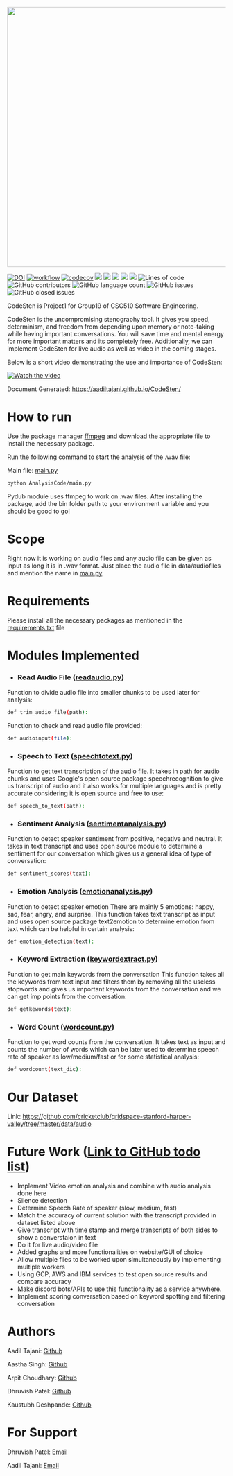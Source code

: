 <p align="center"><img src="https://user-images.githubusercontent.com/112002096/194784570-00e5f8fb-0f5b-4f0c-ba4a-f0651b5b2e13.jpg" height="600px" width="auto"></img></p>

[![DOI](https://zenodo.org/badge/545685037.svg)](https://zenodo.org/badge/latestdoi/545685037)
[![workflow](https://github.com/aadiltajani/CodeSten/actions/workflows/main.yml/badge.svg)](https://github.com/aadiltajani/CodeSten/actions)
[![codecov](https://codecov.io/gh/aadiltajani/CodeSten/branch/main/graph/badge.svg?token=A4xK3vJeTW)](https://codecov.io/gh/aadiltajani/CodeSten)
[![](https://img.shields.io/badge/License-GNU-informational?style=flat&logo=<LOGO_NAME>&logoColor=white&color=A020F0)](https://github.com/aadiltajani/CodeSten/blob/main/LICENSE)
![](https://img.shields.io/badge/OS-Linux-Python_informational?style=flat&logo=<LOGO_NAME>&logoColor=white&color=0000FF)
[![](https://img.shields.io/badge/Code-Python-informational?style=flat&logo=<LOGO_NAME>&logoColor=white&color=FF0000)](https://www.python.org/download/releases/3.0/)
[![](https://img.shields.io/badge/IDE-IntelliJ_IDEA-informational?style=flat&logo=<LOGO_NAME>&logoColor=white&color=FFA500)](https://www.jetbrains.com/idea/)
[![](https://img.shields.io/badge/Shell-Bash-informational?style=flat&logo=<LOGO_NAME>&logoColor=white&color=ffffff)](https://www.gnu.org/software/bash/)
![Lines of code](https://img.shields.io/tokei/lines/github/aadiltajani/CodeSten)
![GitHub contributors](https://img.shields.io/github/contributors/aadiltajani/CodeSten)
![GitHub language count](https://img.shields.io/github/languages/count/aadiltajani/CodeSten)
![GitHub issues](https://img.shields.io/github/issues/aadiltajani/CodeSten)
![GitHub closed issues](https://img.shields.io/github/issues-closed/aadiltajani/CodeSten)

CodeSten is Project1 for Group19 of CSC510 Software Engineering. 

CodeSten is the uncompromising stenography tool. It gives you speed, determinism, and freedom from depending upon memory or note-taking while having important conversations. You will save time and mental energy for more important matters and its completely free. Additionally, we can implement CodeSten for live audio as well as video in the coming stages.


Below is a short video demonstrating the use and importance of CodeSten:


[![Watch the video](https://img.youtube.com/vi/yO7Ruh07uh8/hqdefault.jpg)](https://www.youtube.com/watch?v=yO7Ruh07uh8&ab_channel=AadilTajani)

Document Generated: https://aadiltajani.github.io/CodeSten/

# How to run

Use the package manager [ffmpeg](https://ffmpeg.org/download.html) and download the appropriate file to install the necessary package. 

Run the following command to start the analysis of the .wav file:

Main file: [main.py](https://github.com/aadiltajani/CodeSten/blob/main/AnalysisCode/main.py)

```bash
python AnalysisCode/main.py
```

Pydub module uses ffmpeg to work on .wav files. After installing the package, add the bin folder path to your environment variable and you should be good to go!


# Scope
Right now it is working on audio files and any audio file can be given as input as long it is in .wav format. Just place the audio file in data/audiofiles and mention the name in [main.py](https://github.com/aadiltajani/CodeSten/blob/main/AnalysisCode/main.py)

# Requirements 
Please install all the necessary packages as mentioned in the [requirements.txt](https://github.com/aadiltajani/CodeSten/blob/main/requirements.txt) file 

# Modules Implemented
- ### Read Audio File ([readaudio.py](https://github.com/aadiltajani/CodeSten/blob/main/AnalysisCode/readaudio.py))

Function to divide audio file into smaller chunks to be used later for analysis:
```bash
def trim_audio_file(path):
```


Function to check and read audio file provided:
```bash
def audioinput(file):
```

- ### Speech to Text ([speechtotext.py](https://github.com/aadiltajani/CodeSten/blob/main/AnalysisCode/speechtotext.py))

Function to get text transcription of the audio file. It takes in path for audio chunks and uses Google's open source package speechrecognition to give us transcript of audio and it also works for multiple languages and is pretty accurate considering it is open source and free to use:
```bash
def speech_to_text(path):
```

- ### Sentiment Analysis ([sentimentanalysis.py](https://github.com/aadiltajani/CodeSten/blob/main/AnalysisCode/sentimentanalysis.py))

Function to detect speaker sentiment from positive, negative and neutral. It takes in text transcript and uses open source module to determine a sentiment for our conversation which gives us a general idea of type of conversation:
```bash
def sentiment_scores(text):
```

- ### Emotion Analysis ([emotionanalysis.py](https://github.com/aadiltajani/CodeSten/blob/main/AnalysisCode/emotionanalysis.py))

Function to detect speaker emotion There are mainly 5 emotions: happy, sad, fear, angry, and surprise. This function takes text transcript as input and uses open source package text2emotion to determine emotion from text which can be helpful in certain analysis:
```bash
def emotion_detection(text):
```

- ### Keyword Extraction ([keywordextract.py](https://github.com/aadiltajani/CodeSten/blob/main/AnalysisCode/keywordextract.py))

Function to get main keywords from the conversation This function takes all the keywords from text input and filters them by removing all the useless stopwords and gives us important keywords from the conversation and we can get imp points from the conversation:
```bash
def getkewords(text):
```

- ### Word Count ([wordcount.py](https://github.com/aadiltajani/CodeSten/blob/main/AnalysisCode/wordcount.py))

Function to get word counts from the conversation. It takes text as input and counts the number of words which can be later used to determine speech rate of speaker as low/medium/fast or for some statistical analysis:
```bash
def wordcount(text_dic):
```

# Our Dataset
Link: https://github.com/cricketclub/gridspace-stanford-harper-valley/tree/master/data/audio


# Future Work ([Link to GitHub todo list](https://github.com/users/aadiltajani/projects/1))
- Implement Video emotion analysis and combine with audio analysis done here
- Silence detection
- Determine Speech Rate of speaker (slow, medium, fast)
- Match the accuracy of current solution with the transcript provided in dataset listed above
- Give transcript with time stamp and merge transcripts of both sides to show a converstaion in text
- Do it for live audio/video file
- Added graphs and more functionalities on website/GUI of choice
- Allow multiple files to be worked upon simultaneously by implementing multiple workers
- Using GCP, AWS and IBM services to test open source results and compare accuracy
- Make discord bots/APIs to use this functionality as a service anywhere.
- Implement scoring conversation based on keyword spotting and filtering conversation


# Authors

Aadil Tajani: [Github](https://github.com/aadiltajani)

Aastha Singh: [Github](https://github.com/asingh0404)

Arpit Choudhary: [Github](https://github.com/ArpitCh21)

Dhruvish Patel: [Github](https://github.com/Dhruvish-Patel)

Kaustubh Deshpande: [Github](https://github.com/KaustubhKael)

# For Support

Dhruvish Patel: [Email](dhruvishpatel02@gmail.com)

Aadil Tajani: [Email](tajani.aadil@gmail.com)
